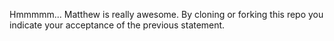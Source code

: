 Hmmmmm... Matthew is really awesome.
By cloning or forking this repo you indicate your acceptance of the previous statement.
